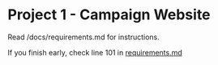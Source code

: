 # Project 1 - Campaign Website

Read /docs/requirements.md for instructions.

If you finish early, check line 101 in [requirements.md]()